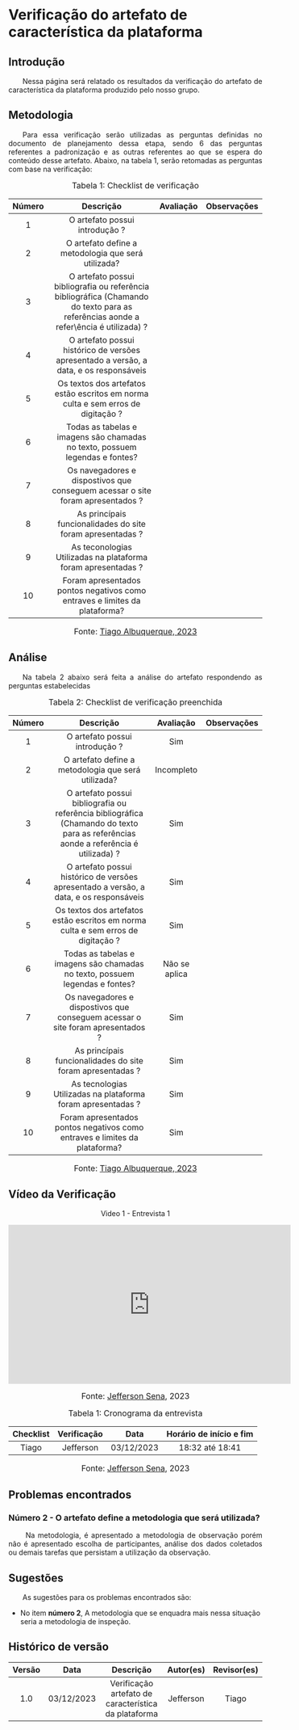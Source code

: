 # Verificação do artefato de característica da plataforma
## Introdução 
<p align="justify">&emsp;&emsp;Nessa página será relatado os resultados da verificação do artefato de característica da plataforma produzido pelo nosso grupo.</p>

## Metodologia
<p align="justify">&emsp;&emsp;Para essa verificação serão utilizadas as perguntas definidas no documento de planejamento dessa etapa, sendo 6 das perguntas referentes a padronização e as outras referentes ao que se espera do conteúdo desse artefato. Abaixo, na tabela 1, serão retomadas as perguntas com base na verificação:</p>

<font size="3"><p style="text-align: center"> Tabela 1: Checklist de verificação </p> </font>

<center>

| Número | Descrição | Avaliação | Observações | 
| :----: | :-------: | :-------: | :--------: | 
| 1 | O artefato possui introdução ?| |  |
| 2 | O artefato define a metodologia que será utilizada? | | |
| 3 | O artefato possui bibliografia ou referência bibliográfica (Chamando do texto para as referências aonde a refer\ência é utilizada) ?| | |
| 4 | O artefato possui histórico de versões apresentado a versão, a data, e os responsáveis | | |
| 5 | Os textos dos artefatos estão escritos em norma culta e sem erros de digitação ? | | |
| 6 | Todas as tabelas e imagens são chamadas no texto, possuem legendas e fontes? | | |
| 7 | Os navegadores e dispostivos que conseguem acessar o site foram apresentados ? | | 
| 8 | As princípais funcionalidades do site foram apresentadas ? | | 
| 9 | As teconologias Utilizadas na plataforma foram apresentadas ? | | 
| 10 | Foram apresentados pontos negativos como entraves e limites da plataforma? | | 


</center>

<font size="3"><p style="text-align: center"> Fonte: <a href="https://github.com/Tiago1604" target="_blanck">Tiago Albuquerque, 2023</a> </p> </font>

## Análise
<p align="justify">&emsp;&emsp;Na tabela 2 abaixo será feita a análise do artefato respondendo as perguntas estabelecidas</p>

<font size="3"><p style="text-align: center"> Tabela 2: Checklist de verificação preenchida </p> </font>

<center>

| Número | Descrição | Avaliação | Observações | 
| :----: | :-------: | :-------: | :--------: | 
| 1 | O artefato possui introdução ?|Sim |  |
| 2 | O artefato define a metodologia que será utilizada? | Incompleto |  |
| 3 | O artefato possui bibliografia ou referência bibliográfica (Chamando do texto para as referências aonde a referência é utilizada) ?| Sim |  |
| 4 | O artefato possui histórico de versões apresentado a versão, a data, e os responsáveis | Sim | |
| 5 | Os textos dos artefatos estão escritos em norma culta e sem erros de digitação ? | Sim | |
| 6 | Todas as tabelas e imagens são chamadas no texto, possuem legendas e fontes? |Não se aplica |  |
| 7 | Os navegadores e dispostivos que conseguem acessar o site foram apresentados ? | Sim | |
| 8 | As princípais funcionalidades do site foram apresentadas ? | Sim | |
| 9 | As tecnologias Utilizadas na plataforma foram apresentadas ? | Sim |  |
| 10 | Foram apresentados pontos negativos como entraves e limites da plataforma? | Sim | |

</center>

<font size="3"><p style="text-align: center"> Fonte: <a href="https://github.com/Tiago1604" target="_blanck">Tiago Albuquerque, 2023</a> </p> </font>


## Vídeo da Verificação

<center>

Video 1 - Entrevista 1

<iframe width="560" height="315" src="https://www.youtube.com/embed/_xFaGS_anWw?si=fwanZz5AT-89Y3Yj" title="YouTube video player" frameborder="0" allow="accelerometer; autoplay; clipboard-write; encrypted-media; gyroscope; picture-in-picture; web-share" allowfullscreen></iframe>

<font size="3"><p style="text-align: center"> Fonte: <a href="https://github.com/JeffersonSenaa" target="_blanck">Jefferson Sena</a>, 2023</p> </font>

<font size="3"><p style="text-align: center"> Tabela 1:  Cronograma da entrevista</p> </font>

| Checklist | Verificação | Data| Horário de início e fim | 
|:---------:|:---------:|:-------:|:-------:|
|Tiago | Jefferson |  03/12/2023 | 18:32 até 18:41 | 

<font size="3"><p style="text-align: center"> Fonte: <a href="https://github.com/JeffersonSenaa" target="_blanck">Jefferson Sena</a>, 2023</p> </font>

</center>

## Problemas encontrados
### Número 2 - O artefato define a metodologia que será utilizada?
<p align="justify">&emsp;&emsp; Na metodologia, é apresentado a metodologia de observação porém não é apresentado escolha de participantes, análise dos dados coletados ou demais tarefas que persistam a utilização da observação. </p>



## Sugestões
<p align="justify">&emsp;&emsp;As sugestões para os problemas encontrados são:</p>

 - No item <b>número 2</b>, A metodologia que se enquadra mais nessa situação seria a metodologia de inspeção.



## Histórico de versão

| Versão |    Data    |      Descrição       |  Autor(es) | Revisor(es) |
| :----: | :--------: | :------------------: | :-----: | :-----: |
|  1.0   | 03/12/2023 | Verificação artefato de característica da plataforma | Jefferson | Tiago |